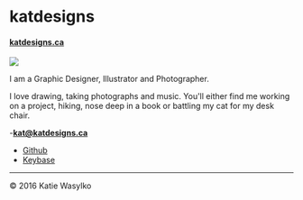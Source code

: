 # katdesigns

#### [katdesigns.ca](https://katdesigns.ca)

![](photo.jpg)

I am a Graphic Designer, Illustrator and Photographer.

I love drawing, taking photographs and music. You'll either find me working on a project, hiking, nose deep in a book or battling my cat for my desk chair.

-**[kat@katdesigns.ca](mailto:kat@katdesigns.ca)**
- [Github](https://github.com/katdesigns)
- [Keybase](https://keybase.io/katdesigns)

---

© 2016 Katie Wasylko

